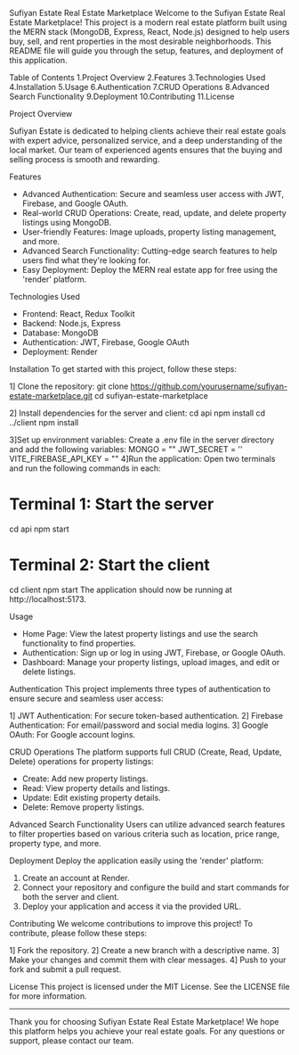 Sufiyan Estate Real Estate Marketplace
Welcome to the Sufiyan Estate Real Estate Marketplace! This project is a modern real estate platform built using the MERN stack (MongoDB, Express, React, Node.js) designed to help users buy, sell, and rent properties in the most desirable neighborhoods. This README file will guide you
through the setup, features, and deployment of this application.

Table of Contents
1.Project Overview
2.Features
3.Technologies Used
4.Installation
5.Usage
6.Authentication
7.CRUD Operations
8.Advanced Search Functionality
9.Deployment
10.Contributing
11.License

Project Overview

Sufiyan Estate is dedicated to helping clients achieve their real estate goals with expert advice, personalized service, and a deep understanding of the local market. Our team of experienced agents ensures that the buying and selling process is smooth and rewarding.

Features

* Advanced Authentication: Secure and seamless user access with JWT, Firebase, and Google OAuth.
* Real-world CRUD Operations: Create, read, update, and delete property listings using MongoDB.
* User-friendly Features: Image uploads, property listing management, and more.
* Advanced Search Functionality: Cutting-edge search features to help users find what they're looking for.
* Easy Deployment: Deploy the MERN real estate app for free using the 'render' platform.
  
Technologies Used
* Frontend: React, Redux Toolkit
* Backend: Node.js, Express
* Database: MongoDB
* Authentication: JWT, Firebase, Google OAuth
* Deployment: Render
  
Installation
To get started with this project, follow these steps:

1] Clone the repository:
git clone https://github.com/yourusername/sufiyan-estate-marketplace.git
cd sufiyan-estate-marketplace

2] Install dependencies for the server and client:
cd api
npm install
cd ../client
npm install

3]Set up environment variables:
Create a .env file in the server directory and add the following variables:
MONGO = ""
JWT_SECRET = ''
VITE_FIREBASE_API_KEY = ""
4]Run the application:
Open two terminals and run the following commands in each:
# Terminal 1: Start the server
cd api
npm start
# Terminal 2: Start the client
cd client
npm start
The application should now be running at http://localhost:5173.

Usage
- Home Page: View the latest property listings and use the search functionality to find properties.
- Authentication: Sign up or log in using JWT, Firebase, or Google OAuth.
- Dashboard: Manage your property listings, upload images, and edit or delete listings.
  
Authentication
This project implements three types of authentication to ensure secure and seamless user access:

1] JWT Authentication: For secure token-based authentication.
2] Firebase Authentication: For email/password and social media logins.
3] Google OAuth: For Google account logins.

CRUD Operations
The platform supports full CRUD (Create, Read, Update, Delete) operations for property listings:

- Create: Add new property listings.
- Read: View property details and listings.
- Update: Edit existing property details.
- Delete: Remove property listings.
  
Advanced Search Functionality
Users can utilize advanced search features to filter properties based on various criteria such as location, price range, property type, and more.

Deployment
Deploy the application easily using the 'render' platform:

1) Create an account at Render.
2) Connect your repository and configure the build and start commands for both the server and client.
3) Deploy your application and access it via the provided URL.
   
Contributing
We welcome contributions to improve this project! To contribute, please follow these steps:

1] Fork the repository.
2] Create a new branch with a descriptive name.
3] Make your changes and commit them with clear messages.
4] Push to your fork and submit a pull request.

License
This project is licensed under the MIT License. See the LICENSE file for more information.
_______________________________________________________________________________________________________________________________________________________________________________________________________________________________________________________________________________________________

Thank you for choosing Sufiyan Estate Real Estate Marketplace! We hope this platform helps you achieve your real estate goals. For any questions or support, please contact our team.







